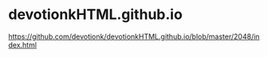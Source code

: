 # devotionkHTML.github.io
https://github.com/devotionk/devotionkHTML.github.io/blob/master/2048/index.html
